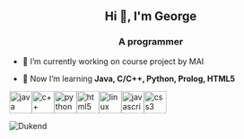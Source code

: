 <h2 align="center">Hi 👋, I'm George</h2>
<h3 align="center">A programmer</h3>

- 🔭 I’m currently working on course project by MAI <!--[laboratory works by MAI](https://github.com/users/Dukend/) -->

- 🌱 Now I’m learning **Java, C/C++, Python, Prolog, HTML5**

<!--- ⚡ Fun fact **___** -->

<p align="left"><img 
src="https://devicons.github.io/devicon/devicon.git/icons/java/java-plain-wordmark.svg" alt="java" width="40" height="40"/><img src="https://github.com/Dukend/devicon/blob/master/icons/cplusplus/cplusplus-original.svg" alt="c++" width="40" height="40"/><img 
src="https://devicons.github.io/devicon/devicon.git/icons/python/python-original.svg" alt="python" width="40" height="40"/><img src="https://devicons.github.io/devicon/devicon.git/icons/html5/html5-original-wordmark.svg" alt="html5" width="40" height="40"/><img src="https://devicons.github.io/devicon/devicon.git/icons/linux/linux-original.svg" alt="linux" width="40" height="40"/><img src="https://devicons.github.io/devicon/devicon.git/icons/javascript/javascript-original.svg" alt="javascript" width="40" height="40"/><img src="https://devicons.github.io/devicon/devicon.git/icons/css3/css3-original-wordmark.svg" alt="css3" width="40" height="40"/>
  
  
</p>

<!--
<p align="left"><img src="https://devicons.github.io/devicon/devicon.git/icons/csharp/csharp-original.svg" alt="csharp" width="40" height="40"/> <img src="https://devicons.github.io/devicon/devicon.git/icons/css3/css3-original-wordmark.svg" alt="css3" width="40" height="40"/> <img src="https://devicons.github.io/devicon/devicon.git/icons/dot-net/dot-net-original-wordmark.svg" alt="dotnet" width="40" height="40"/> <img src="https://devicons.github.io/devicon/devicon.git/icons/express/express-original-wordmark.svg" alt="express" width="40" height="40"/> <img src="https://www.vectorlogo.zone/logos/git-scm/git-scm-icon.svg" alt="git" width="40" height="40"/> <img src="https://devicons.github.io/devicon/devicon.git/icons/html5/html5-original-wordmark.svg" alt="html5" width="40" height="40"/> <img src="https://devicons.github.io/devicon/devicon.git/icons/javascript/javascript-original.svg" alt="javascript" width="40" height="40"/> <img src="https://devicons.github.io/devicon/devicon.git/icons/linux/linux-original.svg" alt="linux" width="40" height="40"/> <img src="https://devicons.github.io/devicon/devicon.git/icons/mongodb/mongodb-original-wordmark.svg" alt="mongodb" width="40" height="40"/> <img src="https://devicons.github.io/devicon/devicon.git/icons/postgresql/postgresql-original-wordmark.svg" alt="postgresql" width="40" height="40"/> <img src="https://devicons.github.io/devicon/devicon.git/icons/python/python-original.svg" alt="python" width="40" height="40"/> <img src="https://devicons.github.io/devicon/devicon.git/icons/react/react-original-wordmark.svg" alt="react" width="40" height="40"/> <img src="https://reactnative.dev/img/header_logo.svg" alt="reactnative" width="40" height="40"/> <img src="https://devicons.github.io/devicon/devicon.git/icons/redux/redux-original.svg" alt="redux" width="40" height="40"/> <img src="https://raw.githubusercontent.com/detain/svg-logos/780f25886640cef088af994181646db2f6b1a3f8/svg/selenium-logo.svg" alt="selenium" width="40" height="40"/> <img src="https://devicons.github.io/devicon/devicon.git/icons/typescript/typescript-original.svg" alt="typescript" width="40" height="40"/></p>
-->
<p><img align="left" src="https://github-readme-stats.vercel.app/api/top-langs/?username=Dukend&layout=compact" alt="Dukend" /></p>
<!--
<p>&nbsp;<img align="center" src="https://github-readme-stats.vercel.app/api?username=Dukend&show_icons=true" alt="Dukend" /></p>
-->
<p align="center">
  
<!--<a href="https://instagram.com/dmitry_vas1l1ev" target="blank"><img align="center" src="https://cdn.jsdelivr.net/npm/simple-icons@3.0.1/icons/instagram.svg" alt="dmitry_vas1l1ev" height="30" width="30" /></a>
<a href="https://www.hackerrank.com/swimmwatch" target="blank"><img align="center" src="https://cdn.jsdelivr.net/npm/simple-icons@3.0.1/icons/hackerrank.svg" alt="swimmwatch" height="30" width="30" /></a>
</p>
